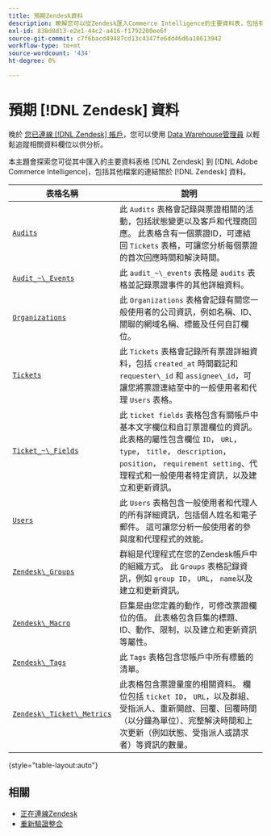 ```yaml
---
title: 預期Zendesk資料
description: 瞭解您可以從Zendesk匯入Commerce Intelligence的主要資料表，包括有關Zendesk資料的其他檔案的連結。
exl-id: 838d8d13-e2e1-44c2-a416-f1792200ee6f
source-git-commit: c7f6bacd49487cd13c4347fe6dd46d6a10613942
workflow-type: tm+mt
source-wordcount: '434'
ht-degree: 0%

---
```


# 預期 [!DNL Zendesk] 資料

晚於 [您已連線 [!DNL Zendesk] 帳戶](../integrations/zendesk.md)，您可以使用 [Data Warehouse管理員](../../../data-analyst/data-warehouse-mgr/tour-dwm.md) 以輕鬆追蹤相關資料欄位以供分析。

本主題會探索您可從其中匯入的主要資料表格 [!DNL Zendesk] 到 [!DNL Adobe Commerce Intelligence]，包括其他檔案的連結關於 [!DNL Zendesk] 資料。

| 表格名稱 | 說明 |
|-----|-----|
| [`Audits`](https://developer.zendesk.com/rest_api/docs/core/ticket_audits) | 此 `Audits` 表格會記錄與票證相關的活動，包括狀態變更以及客戶和代理商回應。 此表格含有一個票證ID，可連結回 `Tickets` 表格，可讓您分析每個票證的首次回應時間和解決時間。 |
| [`Audit_~\_Events`](https://developer.zendesk.com/rest_api/docs/core/ticket_audits#audit-events) | 此 `audit_~\_events` 表格是 `audits` 表格並記錄票證事件的其他詳細資料。 |
| [`Organizations`](https://developer.zendesk.com/rest_api/docs/core/organizations) | 此 `Organizations` 表格會記錄有關您一般使用者的公司資訊，例如名稱、ID、關聯的網域名稱、標籤及任何自訂欄位。 |
| [`Tickets`](https://developer.zendesk.com/rest_api/docs/core/tickets) | 此 `Tickets` 表格會記錄所有票證詳細資料，包括 `created_at` 時間戳記和 `requester\_id` 和 `assignee\_id`，可讓您將票證連結至中的一般使用者和代理 `Users` 表格。 |
| [`Ticket_~\_Fields`](https://developer.zendesk.com/rest_api/docs/core/ticket_fields) | 此 `ticket fields` 表格包含有關帳戶中基本文字欄位和自訂票證欄位的資訊。 此表格的屬性包含欄位 `ID`， `URL`， `type`， `title`， `description`， `position`， `requirement setting`、代理程式和一般使用者特定資訊，以及建立和更新資訊。 |
| [`Users`](https://developer.zendesk.com/rest_api/docs/core/users) | 此 `Users` 表格包含一般使用者和代理人的所有詳細資訊，包括個人姓名和電子郵件。 這可讓您分析一般使用者的參與度和代理程式的效能。 |
| [`Zendesk\_Groups`](https://developer.zendesk.com/rest_api/docs/core/groups) | 群組是代理程式在您的Zendesk帳戶中的組織方式。 此 `Groups` 表格記錄資訊，例如 `group ID`， `URL`， `name`以及建立和更新資訊。 |
| [`Zendesk\_Macro`](https://developer.zendesk.com/rest_api/docs/core/macros) | 巨集是由您定義的動作，可修改票證欄位的值。 此表格包含巨集的標題、ID、動作、限制，以及建立和更新資訊等屬性。 |
| [`Zendesk\_Tags`](https://developer.zendesk.com/rest_api/docs/core/tags) | 此 `Tags` 表格包含您帳戶中所有標籤的清單。 |
| [`Zendesk\_Ticket\_Metrics`](https://developer.zendesk.com/rest_api/docs/core/ticket_metrics#ticket-metrics) | 此表格包含票證量度的相關資料。 欄位包括 `ticket ID`， `URL`，以及群組、受指派人、重新開啟、回覆、回覆時間（以分鐘為單位）、完整解決時間和上次更新（例如狀態、受指派人或請求者）等資訊的數量。 |

{style="table-layout:auto"}

## 相關

* [正在連線Zendesk](../integrations/zendesk.md)
* [重新驗證整合](https://experienceleague.adobe.com/docs/commerce-knowledge-base/kb/how-to/mbi-reauthenticating-integrations.html)
